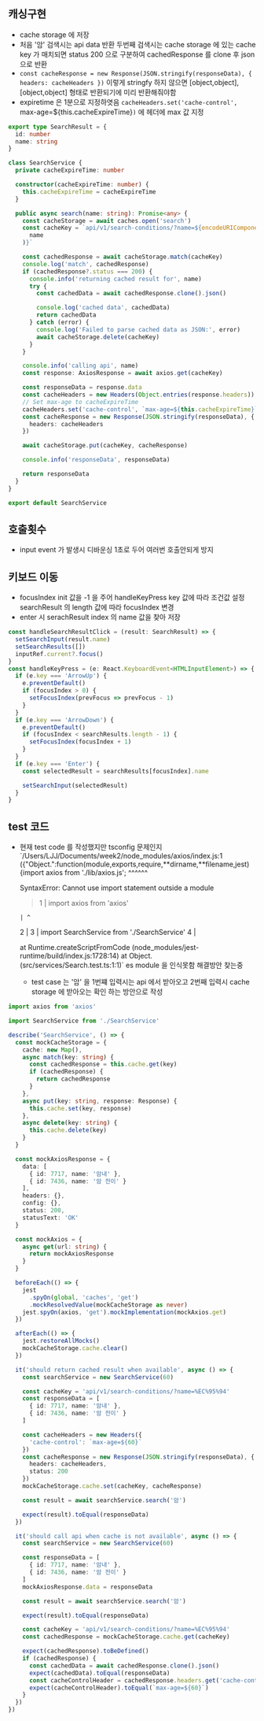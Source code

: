 ## 캐싱구현

- cache storage 에 저장
- 처음 '암' 검색시는 api data 반환 두번째 검색시는 cache storage 에
  있는 cache key 가 매치되면 status 200 으로 구분하여
  cachedResponse 를 clone 후 json 으로 반환
- `const cacheResponse = new Response(JSON.stringify(responseData), {
  headers: cacheHeaders
})` 이렇게 stringfy 하지 않으면 [object,object],[object,object]
  형태로 반환되기에 미리 반환해줘야함
- expiretime 은 1분으로 지정하엿음 `cacheHeaders.set('cache-control', `max-age=${this.cacheExpireTime}`)` 에 헤더에 max 값 지정

```typescript
export type SearchResult = {
  id: number
  name: string
}

class SearchService {
  private cacheExpireTime: number

  constructor(cacheExpireTime: number) {
    this.cacheExpireTime = cacheExpireTime
  }

  public async search(name: string): Promise<any> {
    const cacheStorage = await caches.open('search')
    const cacheKey = `api/v1/search-conditions/?name=${encodeURIComponent(
      name
    )}`

    const cachedResponse = await cacheStorage.match(cacheKey)
    console.log('match', cachedResponse)
    if (cachedResponse?.status === 200) {
      console.info('returning cached result for', name)
      try {
        const cachedData = await cachedResponse.clone().json()

        console.log('cached data', cachedData)
        return cachedData
      } catch (error) {
        console.log('Failed to parse cached data as JSON:', error)
        await cacheStorage.delete(cacheKey)
      }
    }

    console.info('calling api', name)
    const response: AxiosResponse = await axios.get(cacheKey)

    const responseData = response.data
    const cacheHeaders = new Headers(Object.entries(response.headers))
    // Set max-age to cacheExpireTime
    cacheHeaders.set('cache-control', `max-age=${this.cacheExpireTime}`)
    const cacheResponse = new Response(JSON.stringify(responseData), {
      headers: cacheHeaders
    })

    await cacheStorage.put(cacheKey, cacheResponse)

    console.info('responseData', responseData)

    return responseData
  }
}

export default SearchService
```

## 호출횟수

- input event 가 발생시 디바운싱 1초로 두어 여러번 호출안되게 방지

## 키보드 이동

- focusIndex init 값을 -1 을 주어 handleKeyPress key 값에
  따라 조건값 설정 searchResult 의 length 값에 따라 focusIndex 변경
- enter 시 serachResult index 의 name 값을 찾아 저장

```typescript
const handleSearchResultClick = (result: SearchResult) => {
  setSearchInput(result.name)
  setSearchResults([])
  inputRef.current?.focus()
}
const handleKeyPress = (e: React.KeyboardEvent<HTMLInputElement>) => {
  if (e.key === 'ArrowUp') {
    e.preventDefault()
    if (focusIndex > 0) {
      setFocusIndex(prevFocus => prevFocus - 1)
    }
  }
  if (e.key === 'ArrowDown') {
    e.preventDefault()
    if (focusIndex < searchResults.length - 1) {
      setFocusIndex(focusIndex + 1)
    }
  }
  if (e.key === 'Enter') {
    const selectedResult = searchResults[focusIndex].name

    setSearchInput(selectedResult)
  }
}
```

## test 코드

- 현재 test code 를 작성했지만 tsconfig 문제인지
  `/Users/LJJ/Documents/week2/node_modules/axios/index.js:1
  ({"Object.<anonymous>":function(module,exports,require,**dirname,**filename,jest){import axios from './lib/axios.js';
  ^^^^^^

  SyntaxError: Cannot use import statement outside a module

  > 1 | import axios from 'axios'

      | ^

  2 |
  3 | import SearchService from './SearchService'
  4 |

  at Runtime.createScriptFromCode (node_modules/jest-runtime/build/index.js:1728:14)
  at Object.<anonymous> (src/services/Search.test.ts:1:1)`
  es module 을 인식못함
  해결방안 찾는중

  - test case 는 '암' 을 1번쨰 입력시는 api 에서 받아오고 2번째 입력시 cache storage 에 받아오는 확인 하는 방안으로 작성

```typescript
import axios from 'axios'

import SearchService from './SearchService'

describe('SearchService', () => {
  const mockCacheStorage = {
    cache: new Map(),
    async match(key: string) {
      const cachedResponse = this.cache.get(key)
      if (cachedResponse) {
        return cachedResponse
      }
    },
    async put(key: string, response: Response) {
      this.cache.set(key, response)
    },
    async delete(key: string) {
      this.cache.delete(key)
    }
  }

  const mockAxiosResponse = {
    data: [
      { id: 7717, name: '암내' },
      { id: 7436, name: '암 전이' }
    ],
    headers: {},
    config: {},
    status: 200,
    statusText: 'OK'
  }

  const mockAxios = {
    async get(url: string) {
      return mockAxiosResponse
    }
  }

  beforeEach(() => {
    jest
      .spyOn(global, 'caches', 'get')
      .mockResolvedValue(mockCacheStorage as never)
    jest.spyOn(axios, 'get').mockImplementation(mockAxios.get)
  })

  afterEach(() => {
    jest.restoreAllMocks()
    mockCacheStorage.cache.clear()
  })

  it('should return cached result when available', async () => {
    const searchService = new SearchService(60)

    const cacheKey = 'api/v1/search-conditions/?name=%EC%95%94'
    const responseData = [
      { id: 7717, name: '암내' },
      { id: 7436, name: '암 전이' }
    ]

    const cacheHeaders = new Headers({
      'cache-control': `max-age=${60}`
    })
    const cacheResponse = new Response(JSON.stringify(responseData), {
      headers: cacheHeaders,
      status: 200
    })
    mockCacheStorage.cache.set(cacheKey, cacheResponse)

    const result = await searchService.search('암')

    expect(result).toEqual(responseData)
  })

  it('should call api when cache is not available', async () => {
    const searchService = new SearchService(60)

    const responseData = [
      { id: 7717, name: '암내' },
      { id: 7436, name: '암 전이' }
    ]
    mockAxiosResponse.data = responseData

    const result = await searchService.search('암')

    expect(result).toEqual(responseData)

    const cacheKey = 'api/v1/search-conditions/?name=%EC%95%94'
    const cachedResponse = mockCacheStorage.cache.get(cacheKey)

    expect(cachedResponse).toBeDefined()
    if (cachedResponse) {
      const cachedData = await cachedResponse.clone().json()
      expect(cachedData).toEqual(responseData)
      const cacheControlHeader = cachedResponse.headers.get('cache-control')
      expect(cacheControlHeader).toEqual(`max-age=${60}`)
    }
  })
})
```
